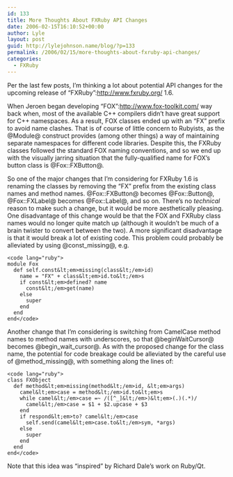 ```yaml
---
id: 133
title: More Thoughts About FXRuby API Changes
date: 2006-02-15T16:10:52+00:00
author: Lyle
layout: post
guid: http://lylejohnson.name/blog/?p=133
permalink: /2006/02/15/more-thoughts-about-fxruby-api-changes/
categories:
  - FXRuby
---
```

Per the last few posts, I&#8217;m thinking a lot about potential API changes for the upcoming release of &#8220;FXRuby&#8221;:http://www.fxruby.org/ 1.6.

When Jeroen began developing &#8220;FOX&#8221;:http://www.fox-toolkit.com/ way back when, most of the available C++ compilers didn&#8217;t have great support for C++ namespaces. As a result, FOX classes ended up with an &#8220;FX&#8221; prefix to avoid name clashes. That is of course of little concern to Rubyists, as the @Module@ construct provides (among other things) a way of maintaining separate namespaces for different code libraries. Despite this, the FXRuby classes followed the standard FOX naming conventions, and so we end up with the visually jarring situation that the fully-qualified name for FOX&#8217;s button class is @Fox::FXButton@.

So one of the major changes that I&#8217;m considering for FXRuby 1.6 is renaming the classes by removing the &#8220;FX&#8221; prefix from the existing class names and method names. @Fox::FXButton@ becomes @Fox::Button@, @Fox::FXLabel@ becomes @Fox::Label@, and so on. There&#8217;s no _technical_ reason to make such a change, but it would be more aesthetically pleasing. One disadvantage of this change would be that the FOX and FXRuby class names would no longer quite match up (although it wouldn&#8217;t be much of a brain twister to convert between the two). A more significant disadvantage is that it would break a lot of existing code. This problem could probably be alleviated by using @const_missing@, e.g.


    <code lang="ruby">
    module Fox
      def self.const&lt;em>missing(class&lt;/em>id)
        name = "FX" + class&lt;em>id.to&lt;/em>s
        if const&lt;em>defined? name
          const&lt;/em>get(name)
        else
          super
        end
      end
    end</code>

Another change that I&#8217;m considering is switching from CamelCase method names to method names with underscores, so that @beginWaitCursor@ becomes @begin_wait_cursor@. As with the proposed change for the class name, the potential for code breakage could be alleviated by the careful use of @method_missing@, with something along the lines of:


    <code lang="ruby">
    class FXObject
      def method&lt;em>missing(method&lt;/em>id, &lt;em>args)
        camel&lt;em>case = method&lt;/em>id.to&lt;em>s
        while camel&lt;/em>case =~ /([^_]&lt;/em>)&lt;em>(.)(.*)/ 
          camel&lt;/em>case = $1 + $2.upcase + $3
        end
        if respond&lt;em>to? camel&lt;/em>case
          self.send(camel&lt;em>case.to&lt;/em>sym, *args)
        else
          super
        end
      end
    end</code>

Note that this idea was &#8220;inspired&#8221; by Richard Dale&#8217;s work on Ruby/Qt.